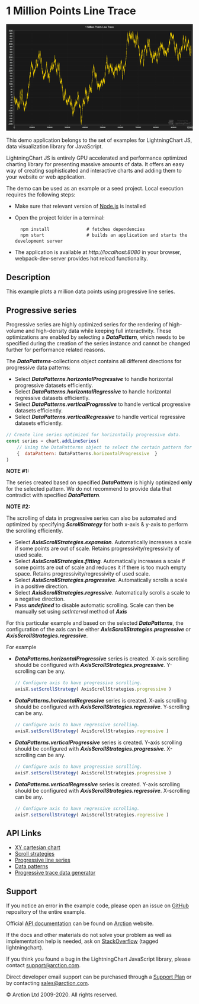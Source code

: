 # 1 Million Points Line Trace

![1 Million Points Line Trace](1mPointsLineTrace.png)

This demo application belongs to the set of examples for LightningChart JS, data visualization library for JavaScript.

LightningChart JS is entirely GPU accelerated and performance optimized charting library for presenting massive amounts of data. It offers an easy way of creating sophisticated and interactive charts and adding them to your website or web application.

The demo can be used as an example or a seed project. Local execution requires the following steps:

- Make sure that relevant version of [Node.js](https://nodejs.org/en/download/) is installed
- Open the project folder in a terminal:

        npm install              # fetches dependencies
        npm start                # builds an application and starts the development server

- The application is available at *http://localhost:8080* in your browser, webpack-dev-server provides hot reload functionality.


## Description

This example plots a million data points using progressive line series.

## Progressive series

Progressive series are highly optimized series for the rendering of high-volume and high-density data while keeping full interactivity.
These optimizations are enabled by selecting a ***DataPattern***, which needs to be specified during the creation of the series instance and cannot be changed further for performance related reasons.

The ***DataPatterns***-collections object contains all different directions for progressive data patterns:
- Select ***DataPatterns.horizontalProgressive*** to handle horizontal progressive datasets efficiently.
- Select ***DataPatterns.horizontalRegressive*** to handle horizontal regressive datasets efficiently.
- Select ***DataPatterns.verticalProgressive*** to handle vertical progressive datasets efficiently.
- Select ***DataPatterns.verticalRegressive*** to handle vertical regressive datasets efficiently.

```javascript
// Create line series optimized for horizontally progressive data.
const series = chart.addLineSeries(
    // Using the DataPatterns object to select the certain pattern for the line series.
    {  dataPattern: DataPatterns.horizontalProgressive  }
)
```

**NOTE #1:**

The series created based on specified ***DataPattern*** is highly optimized **only** for the selected pattern. We do not recommend to provide data that contradict with specified ***DataPattern***.

**NOTE #2:**

The scrolling of data in progressive series can also be automated and optimized by specifying ***ScrollStrategy*** for both x-axis & y-axis to perform the scrolling efficiently.

- Select ***AxisScrollStrategies.expansion***. Automatically increases a scale if some points are out of scale. Retains progressivity/regressivity of used scale.
- Select ***AxisScrollStrategies.fitting***. Automatically increases a scale if some points are out of scale and reduces it if there is too much empty space. Retains progressivity/regressivity of used scale.
- Select ***AxisScrollStrategies.progressive***. Automatically scrolls a scale in a positive direction.
- Select ***AxisScrollStrategies.regressive***. Automatically scrolls a scale to a negative direction.
- Pass ***undefined*** to disable automatic scrolling. Scale can then be manually set using *setInterval* method of ***Axis***

For this particular example and based on the selected ***DataPatterns***, the configuration of the axis can be either ***AxisScrollStrategies.progressive*** or ***AxisScrollStrategies.regressive***.

For example
- ***DataPatterns.horizontalProgressive*** series is created. X-axis scrolling should be configured with ***AxisScrollStrategies.progressive***. Y-scrolling can be any.

    ```javascript
    // Configure axis to have progressive scrolling.
    axisX.setScrollStrategy( AxisScrollStrategies.progressive )
    ```

- ***DataPatterns.horizontalRegressive*** series is created. X-axis scrolling should be configured with ***AxisScrollStrategies.regressive***. Y-scrolling can be any.
    
    ```javascript
    // Configure axis to have regressive scrolling.
    axisX.setScrollStrategy( AxisScrollStrategies.regressive )
    ```

- ***DataPatterns.verticalProgressive*** series is created. Y-axis scrolling should be configured with ***AxisScrollStrategies.progressive***. X-scrolling can be any.
    
    ```javascript
    // Configure axis to have progressive scrolling.
    axisY.setScrollStrategy( AxisScrollStrategies.progressive )
    ```

- ***DataPatterns.verticalRegressive*** series is created. Y-axis scrolling should be configured with ***AxisScrollStrategies.regressive***. X-scrolling can be any.
    
    ```javascript
    // Configure axis to have regressive scrolling.
    axisY.setScrollStrategy( AxisScrollStrategies.regressive )
    ```


## API Links

* [XY cartesian chart]
* [Scroll strategies]
* [Progressive line series]
* [Data patterns]
* [Progressive trace data generator]


## Support

If you notice an error in the example code, please open an issue on [GitHub][0] repository of the entire example.

Official [API documentation][1] can be found on [Arction][2] website.

If the docs and other materials do not solve your problem as well as implementation help is needed, ask on [StackOverflow][3] (tagged lightningchart).

If you think you found a bug in the LightningChart JavaScript library, please contact support@arction.com.

Direct developer email support can be purchased through a [Support Plan][4] or by contacting sales@arction.com.

[0]: https://github.com/Arction/
[1]: https://www.arction.com/lightningchart-js-api-documentation/
[2]: https://www.arction.com
[3]: https://stackoverflow.com/questions/tagged/lightningchart
[4]: https://www.arction.com/support-services/

© Arction Ltd 2009-2020. All rights reserved.


[XY cartesian chart]: https://www.arction.com/lightningchart-js-api-documentation/v2.1.0/classes/chartxy.html
[Scroll strategies]: https://www.arction.com/lightningchart-js-api-documentation/v2.1.0/globals.html#axisscrollstrategies
[Progressive line series]: https://www.arction.com/lightningchart-js-api-documentation/v2.1.0/classes/progressivelineseries.html
[Data patterns]: https://www.arction.com/lightningchart-js-api-documentation/v2.1.0/globals.html#datapatterns
[Progressive trace data generator]: https://arction.github.io/xydata/classes/progressivetracegenerator.html

